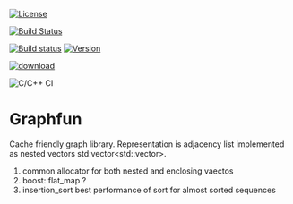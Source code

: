 [![License](https://img.shields.io/badge/license-BSL-blue.svg)](https://opensource.org/licenses/BSL-1.0) 

[![Build Status](https://travis-ci.org/rafald/quickie_algos.svg?branch=master)](https://travis-ci.org/rafald/quickie_algos) 

[![Build status](https://ci.appveyor.com/api/projects/status/3777o06o2ni5lww2/branch/master?svg=true)](https://ci.appveyor.com/project/rafald/quickie_algos/branch/master) [![Version](https://badge.fury.io/gh/rafald%2Fquickie_algos.svg)](https://github.com/rafald/quickie_algos/releases)

[![download](https://img.shields.io/badge/latest%20version%20%20-download-blue.svg)](https://raw.githubusercontent.com/rafald/Graphfun/)

![C/C++ CI](https://github.com/rafald/Graphfun/workflows/C/C++%20CI/badge.svg)

# Graphfun

Cache friendly graph library. Representation is adjacency list implemented as nested vectors std:vector<std::vector<int>>.
  
1. common allocator for both nested and enclosing vaectos
2. boost::flat_map ?
3. insertion_sort best performance of sort for almost sorted sequences


